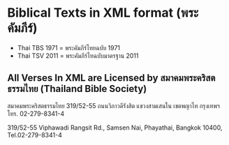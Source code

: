 Biblical Texts in XML format (พระคัมภีร์) 
====================================

* Thai TBS 1971 = พระคัมภีร์ไทยฉบับ 1971 
* Thai TSV 2011 = พระคัมภีร์ไทฉบับมาตรฐาน 2011 

All Verses In XML are Licensed by สมาคมพระคริสตธรรมไทย (Thailand Bible Society)
-------------------------------------------------------------------------

สมาคมพระคริสตธรรมไทย 319/52-55 ถนนวิภาวดีรังสิต แขวงสามเสนใน เขตพญาไท กรุงเทพฯ โทร. 02-279-8341-4

319/52-55 Viphawadi Rangsit Rd., Samsen Nai, Phayathai, Bangkok 10400, Tel.02-279-8341-4
